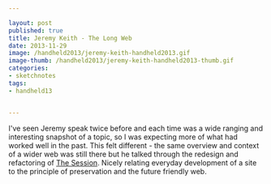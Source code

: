 ```yaml
---

layout: post
published: true
title: Jeremy Keith - The Long Web
date: 2013-11-29
image: /handheld2013/jeremy-keith-handheld2013.gif
image-thumb: /handheld2013/jeremy-keith-handheld2013-thumb.gif
categories: 
- sketchnotes
tags: 
- handheld13


---
```


I've seen Jeremy speak twice before and each time was a wide ranging and interesting snapshot of a topic, so I was expecting more of what had worked well in the past. This felt different - the same overview and context of a wider web was still there but he talked through the redesign and refactoring of <a href="http://thesession.org/">The Session</a>. Nicely relating everyday development of a site to the principle of preservation and the future friendly web.